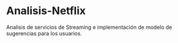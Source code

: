 # Analisis-Netflix
 Analisis de servicios de Streaming e implementación de modelo de sugerencias para los usuarios. 

